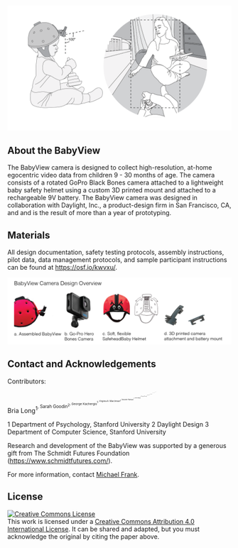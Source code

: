 ![logo.png](BabyViewFigureBones10_19_22.png)


## About the BabyView

The BabyView camera is designed to collect high-resolution, at-home egocentric video data from children 9 - 30 months of age.  The camera consists of a rotated GoPro Black Bones camera attached to a lightweight baby safety helmet using a custom 3D printed mount and attached to a rechargeable 9V battery. The BabyView camera was designed in collaboration with Daylight, Inc., a product-design firm in San Francisco, CA, and and is the result of more than a year of prototyping.

## Materials 

All design documentation, safety testing protocols, assembly instructions, pilot data, data management protocols, and sample participant instructions can be found at https://osf.io/kwvxu/.

![design.png](camera_design_bones.png)

## Contact and Acknowledgements


Contributors: 

Bria Long<sup>1<sup>, Sarah Goodin<sup>2<sup>, George Kachergis<sup>1<sup>, Virginia A. Marchman<sup>1<sup>, Samaher Radwan<sup>1<sup>, 
Violet Xiang<sup>1<sup>, Chengxu Zhuang<sup>1<sup>, Oliver Hsu<sup>2<sup>, Brett Newman<sup>2<sup>, Daniel L. K. Yamins<sup>1,3<sup>, Michael C. Frank <sup>1<sup>

1 Department of Psychology, Stanford University
2 Daylight Design
3 Department of Computer Science, Stanford University

Research and development of the BabyView was supported by a generous gift from The Schmidt Futures Foundation (https://www.schmidtfutures.com/).

For more information, contact [Michael Frank](http://web.stanford.edu/~mcfrank/).

## License

<a rel="license" href="http://creativecommons.org/licenses/by/4.0/"><img alt="Creative Commons License" style="border-width:0" src="https://i.creativecommons.org/l/by/4.0/88x31.png" /></a><br />This work is licensed under a <a rel="license" href="http://creativecommons.org/licenses/by/4.0/">Creative Commons Attribution 4.0 International License</a>. It can be shared and adapted, but you must acknowledge the original by citing the paper above. 
